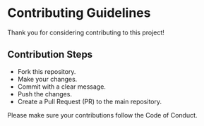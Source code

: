 # Contributing Guidelines

Thank you for considering contributing to this project!

## Contribution Steps

- Fork this repository.
- Make your changes.
- Commit with a clear message.
- Push the changes.
- Create a Pull Request (PR) to the main repository.

Please make sure your contributions follow the Code of Conduct.
